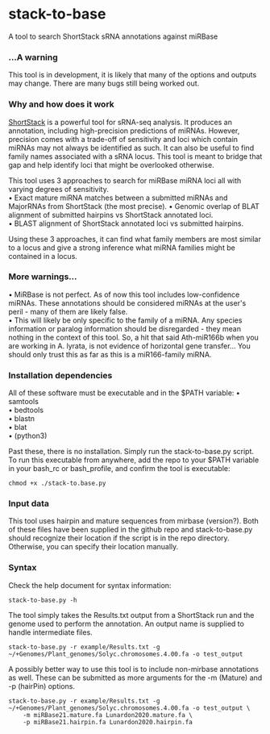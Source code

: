 # stack-to-base
 A tool to search ShortStack sRNA annotations against miRBase
 
### ...A warning
This tool is in development, it is likely that many of the options and outputs may change. There are many bugs still being worked out.

### Why and how does it work
[ShortStack](https://github.com/MikeAxtell/ShortStack) is a powerful tool for sRNA-seq analysis. It produces an annotation, including high-precision predictions of miRNAs. However, precision comes with a trade-off of sensitivity and loci which contain miRNAs may not always be identified as such. It can also be useful to find family names associated with a sRNA locus. This tool is meant to bridge that gap and help identify loci that might be overlooked otherwise.

This tool uses 3 approaches to search for miRBase miRNA loci all with varying degrees of sensitivity.  
• Exact mature miRNA matches between a submitted miRNAs and MajorRNAs from ShortStack (the most precise).
• Genomic overlap of BLAT alignment of submitted hairpins vs ShortStack annotated loci.  
• BLAST alignment of ShortStack annotated loci vs submitted hairpins.  

Using these 3 approaches, it can find what family members are most similar to a locus and give a strong inference what miRNA families might be contained in a locus.  

### More warnings...
• MiRBase is not perfect. As of now this tool includes low-confidence miRNAs. These annotations should be considered miRNAs at the user's peril - many of them are likely false.  
• This will likely be only specific to the family of a miRNA. Any species information or paralog information should be disregarded - they mean nothing in the context of this tool. So, a hit that said Ath-miR166b when you are working in A. lyrata, is not evidence of horizontal gene transfer... You should only trust this as far as this is a miR166-family miRNA.  

### Installation dependencies
All of these software must be executable and in the $PATH variable:
• samtools  
• bedtools  
• blastn  
• blat  
• (python3)  

Past these, there is no installation. Simply run the stack-to-base.py script. To run this executable from anywhere, add the repo to your $PATH variable in your bash_rc or bash_profile, and confirm the tool is executable:

    chmod +x ./stack-to.base.py


### Input data

This tool uses hairpin and mature sequences from mirbase (version?). Both of these files have been supplied in the github repo and stack-to-base.py should recognize their location if the script is in the repo directory. Otherwise, you can specify their location manually.


### Syntax

Check the help document for syntax information: 

    stack-to-base.py -h
    
The tool simply takes the Results.txt output from a ShortStack run and the genome used to perform the annotation. An output name is supplied to handle intermediate files. 

    stack-to-base.py -r example/Results.txt -g ~/+Genomes/Plant_genomes/Solyc.chromosomes.4.00.fa -o test_output
    
A possibly better way to use this tool is to include non-mirbase annotations as well. These can be submitted as more arguments for the -m (Mature) and -p (hairPin) options.

    stack-to-base.py -r example/Results.txt -g ~/+Genomes/Plant_genomes/Solyc.chromosomes.4.00.fa -o test_output \
        -m miRBase21.mature.fa Lunardon2020.mature.fa \
        -p miRBase21.hairpin.fa Lunardon2020.hairpin.fa









